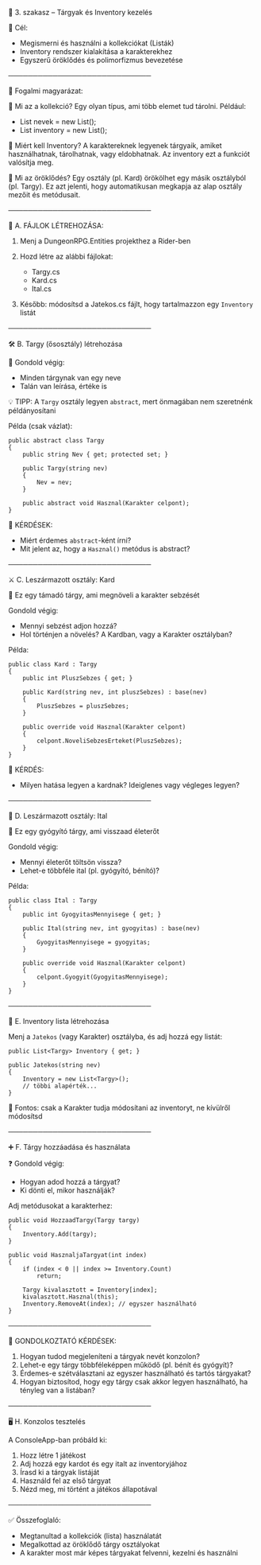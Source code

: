 📌 3. szakasz – Tárgyak és Inventory kezelés

🎯 Cél:
- Megismerni és használni a kollekciókat (Listák)
- Inventory rendszer kialakítása a karakterekhez
- Egyszerű öröklődés és polimorfizmus bevezetése

─────────────────────────────

🧩 Fogalmi magyarázat:

🔸 Mi az a kollekció?
Egy olyan típus, ami több elemet tud tárolni. Például:
  - List<string> nevek = new List<string>();
  - List<Targy> inventory = new List<Targy>();

🔸 Miért kell Inventory?
A karaktereknek legyenek tárgyaik, amiket használhatnak, tárolhatnak, vagy eldobhatnak. Az inventory ezt a funkciót valósítja meg.

🔸 Mi az öröklődés?
Egy osztály (pl. Kard) örökölhet egy másik osztályból (pl. Targy). Ez azt jelenti, hogy automatikusan megkapja az alap osztály mezőit és metódusait.

─────────────────────────────

📁 A. FÁJLOK LÉTREHOZÁSA:

1. Menj a DungeonRPG.Entities projekthez a Rider-ben
2. Hozd létre az alábbi fájlokat:
    - Targy.cs
    - Kard.cs
    - Ital.cs

3. Később: módosítsd a Jatekos.cs fájlt, hogy tartalmazzon egy `Inventory` listát

─────────────────────────────

🛠️ B. Targy (ősosztály) létrehozása

📌 Gondold végig:
- Minden tárgynak van egy neve
- Talán van leírása, értéke is

💡 TIPP: A `Targy` osztály legyen `abstract`, mert önmagában nem szeretnénk példányosítani

Példa (csak vázlat):

    public abstract class Targy
    {
        public string Nev { get; protected set; }

        public Targy(string nev)
        {
            Nev = nev;
        }

        public abstract void Hasznal(Karakter celpont);
    }

🧠 KÉRDÉSEK:
- Miért érdemes `abstract`-ként írni?
- Mit jelent az, hogy a `Hasznal()` metódus is abstract?

─────────────────────────────

⚔️ C. Leszármazott osztály: Kard

📌 Ez egy támadó tárgy, ami megnöveli a karakter sebzését

Gondold végig:
- Mennyi sebzést adjon hozzá?
- Hol történjen a növelés? A Kardban, vagy a Karakter osztályban?

Példa:

    public class Kard : Targy
    {
        public int PluszSebzes { get; }

        public Kard(string nev, int pluszSebzes) : base(nev)
        {
            PluszSebzes = pluszSebzes;
        }

        public override void Hasznal(Karakter celpont)
        {
            celpont.NoveliSebzesErteket(PluszSebzes);
        }
    }

🧠 KÉRDÉS:
- Milyen hatása legyen a kardnak? Ideiglenes vagy végleges legyen?

─────────────────────────────

🧪 D. Leszármazott osztály: Ital

📌 Ez egy gyógyító tárgy, ami visszaad életerőt

Gondold végig:
- Mennyi életerőt töltsön vissza?
- Lehet-e többféle ital (pl. gyógyító, bénító)?

Példa:

    public class Ital : Targy
    {
        public int GyogyitasMennyisege { get; }

        public Ital(string nev, int gyogyitas) : base(nev)
        {
            GyogyitasMennyisege = gyogyitas;
        }

        public override void Hasznal(Karakter celpont)
        {
            celpont.Gyogyit(GyogyitasMennyisege);
        }
    }

─────────────────────────────

🎒 E. Inventory lista létrehozása

Menj a `Jatekos` (vagy Karakter) osztályba, és adj hozzá egy listát:

    public List<Targy> Inventory { get; }

    public Jatekos(string nev)
    {
        Inventory = new List<Targy>();
        // többi alapérték...
    }

📌 Fontos: csak a Karakter tudja módosítani az inventoryt, ne kívülről módosítsd

─────────────────────────────

➕ F. Tárgy hozzáadása és használata

❓ Gondold végig:
- Hogyan adod hozzá a tárgyat?
- Ki dönti el, mikor használják?

Adj metódusokat a karakterhez:

    public void HozzaadTargy(Targy targy)
    {
        Inventory.Add(targy);
    }

    public void HasznaljaTargyat(int index)
    {
        if (index < 0 || index >= Inventory.Count)
            return;

        Targy kivalasztott = Inventory[index];
        kivalasztott.Hasznal(this);
        Inventory.RemoveAt(index); // egyszer használható
    }

─────────────────────────────

🧠 GONDOLKOZTATÓ KÉRDÉSEK:

1. Hogyan tudod megjeleníteni a tárgyak nevét konzolon?
2. Lehet-e egy tárgy többféleképpen működő (pl. bénít és gyógyít)?
3. Érdemes-e szétválasztani az egyszer használható és tartós tárgyakat?
4. Hogyan biztosítod, hogy egy tárgy csak akkor legyen használható, ha tényleg van a listában?

─────────────────────────────

🖥️ H. Konzolos tesztelés

A ConsoleApp-ban próbáld ki:

1. Hozz létre 1 játékost
2. Adj hozzá egy kardot és egy italt az inventoryjához
3. Írasd ki a tárgyak listáját
4. Használd fel az első tárgyat
5. Nézd meg, mi történt a játékos állapotával

─────────────────────────────

✅ Összefoglaló:

- Megtanultad a kollekciók (lista) használatát
- Megalkottad az öröklődő tárgy osztályokat
- A karakter most már képes tárgyakat felvenni, kezelni és használni
